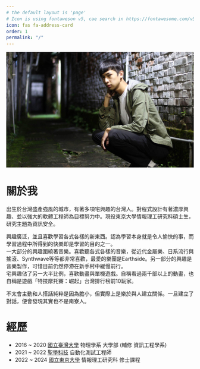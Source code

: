 ```yaml
---
# the default layout is 'page'
# Icon is using fontaweson v5, cae search in https://fontawesome.com/v5/search
icon: fas fa-address-card
order: 1
permalink: "/"
---
```



![image](/assets/img/樂器行結束.jpeg)

# 關於我
出生於台灣盛產強風的城市，有著多項宅興趣的台灣人。對程式設計有著濃厚興趣、並以強大的軟體工程師為目標努力中。現役東京大學情報理工研究科碩士生，研究主題為資訊安全。

興趣廣泛，並且喜歡學習各式各樣的新東西。認為學習本身就是令人愉快的事，而學習過程中所得到的快樂即是學習的目的之一。<br>
一大部分的興趣圍繞著音樂。喜歡聽各式各樣的音樂，從近代金屬樂、日系流行與搖滾、Synthwave等等都非常喜歡，最愛的樂團是Earthside。另一部分的興趣是音樂製作，可惜目前仍然停滯在新手村中緩慢前行。<br>
宅興趣佔了另一大半比例，喜歡動畫與單機遊戲。自稱看過兩千部以上的動畫，也自稱是遊戲「特技摩托賽：崛起」台灣排行榜前10玩家。

不太會主動和人搭話純粹是因為膽小，但實際上是樂於與人建立關係。一旦建立了對話，便會發現其實也不是南寮人。

# 經歷

<div id="experience" class="pl-xl-3" bis_skin_checked="1">
    <ul class="list-unstyled">
        <li>
            <span class="date day">2016 ~ 2020</span>
            <a href="https://www.ntu.edu.tw/" target="_blank">國立臺灣大學</a><span> 物理學系 大學部 (輔修 資訊工程學系)</span>
        </li>
        <li>
            <span class="date day">2021 ~ 2022</span>
            <a href="https://www.gofreight.com/" target="_blank">聖學科技</a><span> 自動化測試工程師</span>
        </li>
        <li>
            <span class="date day">2022 ~ 2024</span>
            <a href="https://www.u-tokyo.ac.jp" target="_blank">國立東京大學</a><span> 情報理工研究科 修士課程</span>
        </li>
    </ul>
</div>

<!-- # Projects -->

<!-- # CV -->
